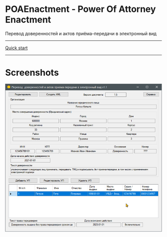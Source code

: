 # POAEnactment - Power Of Attorney Enactment
Перевод доверенностей и актов приёма-передачи в электронный вид

--------

[Quick start](QUICK_START.md?raw=true)

--------

# Screenshots

![ПО оригинала](Assets/Original.png?raw=true)
